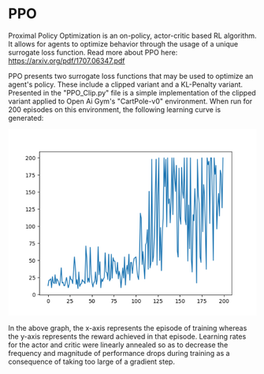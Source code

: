 # PPO 
Proximal Policy Optimization is an on-policy, actor-critic based RL algorithm. It allows for agents to optimize behavior through the usage of a unique surrogate loss function. Read more about PPO here: https://arxiv.org/pdf/1707.06347.pdf 

PPO presents two surrogate loss functions that may be used to optimize an agent's policy. These include a clipped variant and a KL-Penalty variant. Presented in the "PPO_Clip.py" file is a simple implementation of the clipped variant applied to Open Ai Gym's "CartPole-v0" environment.
When run for 200 episodes on this environment, the following learning curve is generated: 

![alt text](https://github.com/Ashboy64/rl-reimplementations/blob/master/imgs/ppo_clip_cartpole.png)

In the above graph, the x-axis represents the episode of training whereas the y-axis represents the reward achieved in that episode. Learning rates for the actor and critic were linearly annealed so as to decrease the frequency and magnitude of performance drops during training as a consequence of taking too large of a gradient step.
